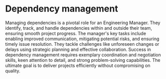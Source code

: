 # Dependency management

Managing dependencies is a pivotal role for an Engineering Manager. They identify, track, and handle dependencies within and outside their team, ensuring smooth project progress. The manager's key tasks include enabling improved communication, mitigating potential risks, and ensuring timely issue resolution. They tackle challenges like unforeseen changes or delays using strategic planning and effective collaboration. Success in dependency management requires exemplary coordination and negotiation skills, keen attention to detail, and strong problem-solving capabilities. The ultimate goal is to deliver projects efficiently without compromising on quality.
